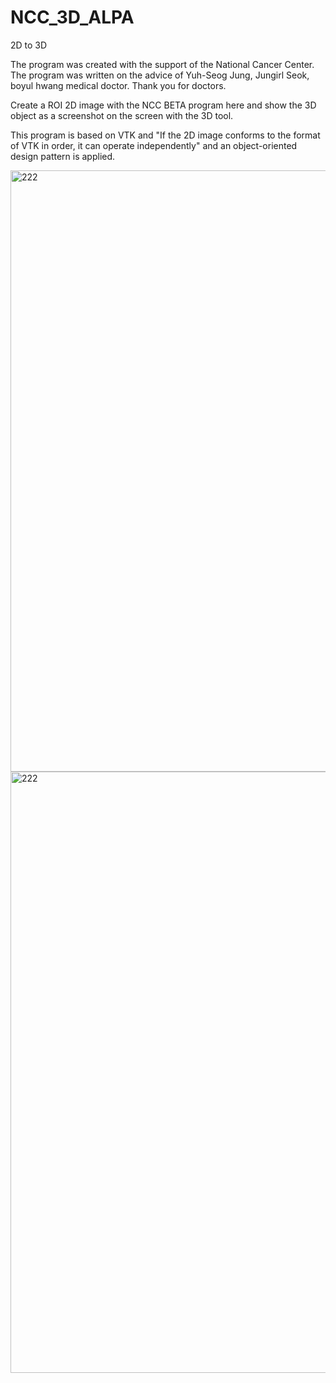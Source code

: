 # NCC_3D_ALPA
2D to 3D

The program was created with the support of the National Cancer Center.
The program was written on the advice of Yuh-Seog Jung, Jungirl Seok, boyul hwang medical doctor.
Thank you for doctors.


Create a ROI 2D image with the NCC BETA program here and show the 3D object 
as a screenshot on the screen with the 3D tool.

This program is based on VTK and
"If the 2D image conforms to the format of VTK in order, it can operate independently" 
and an object-oriented design pattern is applied.


<img width="962" alt="222" src="https://user-images.githubusercontent.com/19296155/229004758-2001ea32-57e6-44b0-9fa9-845e12c837e1.png">
<img width="962" alt="222" src="https://user-images.githubusercontent.com/19296155/229003715-1de3d342-0cae-40de-88ec-9f1537a88615.jpg">
 
 
